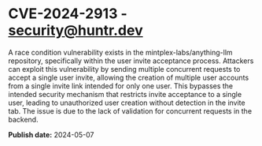 # CVE-2024-2913 - security@huntr.dev

A race condition vulnerability exists in the mintplex-labs/anything-llm repository, specifically within the user invite acceptance process. Attackers can exploit this vulnerability by sending multiple concurrent requests to accept a single user invite, allowing the creation of multiple user accounts from a single invite link intended for only one user. This bypasses the intended security mechanism that restricts invite acceptance to a single user, leading to unauthorized user creation without detection in the invite tab. The issue is due to the lack of validation for concurrent requests in the backend.

**Publish date:** 2024-05-07
